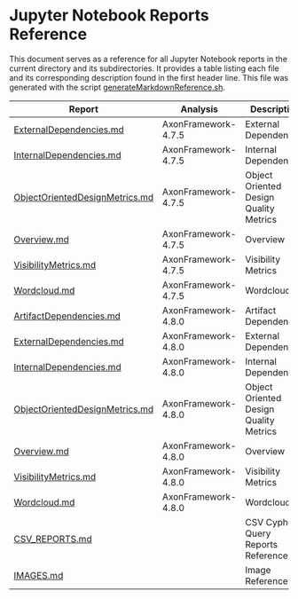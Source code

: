 # Jupyter Notebook Reports Reference

This document serves as a reference for all Jupyter Notebook reports in the current directory and its subdirectories.
It provides a table listing each file and its corresponding description found in the first header line.
This file was generated with the script [generateMarkdownReference.sh](./../scripts/documentation/generateMarkdownReference.sh).

Report | Analysis | Description
-------|----------|------------
| [ExternalDependencies.md](./AxonFramework-4.7.5/external-dependencies/ExternalDependencies.md) | AxonFramework-4.7.5 | External Dependencies |
| [InternalDependencies.md](./AxonFramework-4.7.5/internal-dependencies/InternalDependencies.md) | AxonFramework-4.7.5 | Internal Dependencies |
| [ObjectOrientedDesignMetrics.md](./AxonFramework-4.7.5/object-oriented-design-metrics/ObjectOrientedDesignMetrics.md) | AxonFramework-4.7.5 | Object Oriented Design Quality Metrics |
| [Overview.md](./AxonFramework-4.7.5/overview/Overview.md) | AxonFramework-4.7.5 | Overview |
| [VisibilityMetrics.md](./AxonFramework-4.7.5/visibility-metrics/VisibilityMetrics.md) | AxonFramework-4.7.5 | Visibility Metrics |
| [Wordcloud.md](./AxonFramework-4.7.5/wordcloud/Wordcloud.md) | AxonFramework-4.7.5 | Wordcloud |
| [ArtifactDependencies.md](./AxonFramework-4.8.0/artifact-dependencies/ArtifactDependencies.md) | AxonFramework-4.8.0 | Artifact Dependencies |
| [ExternalDependencies.md](./AxonFramework-4.8.0/external-dependencies/ExternalDependencies.md) | AxonFramework-4.8.0 | External Dependencies |
| [InternalDependencies.md](./AxonFramework-4.8.0/internal-dependencies/InternalDependencies.md) | AxonFramework-4.8.0 | Internal Dependencies |
| [ObjectOrientedDesignMetrics.md](./AxonFramework-4.8.0/object-oriented-design-metrics/ObjectOrientedDesignMetrics.md) | AxonFramework-4.8.0 | Object Oriented Design Quality Metrics |
| [Overview.md](./AxonFramework-4.8.0/overview/Overview.md) | AxonFramework-4.8.0 | Overview |
| [VisibilityMetrics.md](./AxonFramework-4.8.0/visibility-metrics/VisibilityMetrics.md) | AxonFramework-4.8.0 | Visibility Metrics |
| [Wordcloud.md](./AxonFramework-4.8.0/wordcloud/Wordcloud.md) | AxonFramework-4.8.0 | Wordcloud |
| [CSV_REPORTS.md](./CSV_REPORTS.md) |  | CSV Cypher Query Reports Reference |
| [IMAGES.md](./IMAGES.md) |  | Image Reference |
